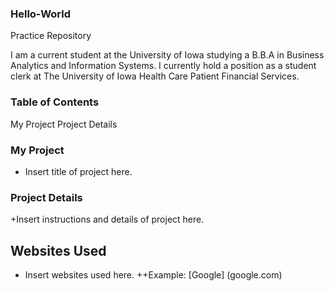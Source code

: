 ### Hello-World
Practice Repository

I am a current student at the University of Iowa studying a B.B.A in Business Analytics and Information Systems. I currently hold a position as a student clerk at The University of Iowa Health Care Patient Financial Services.


### Table of Contents
My Project
Project Details

### My Project
+ Insert title of project here.


### Project Details
+Insert instructions and details of project here.


## Websites Used
+ Insert websites used here.
++Example: [Google] (google.com)
